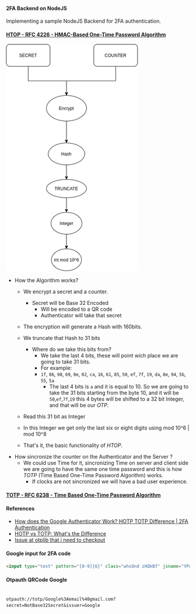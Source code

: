 #### 2FA Backend on NodeJS

Implementing a sample NodeJS Backend for 2FA authentication.

#### [HTOP - RFC 4226 - HMAC-Based One-Time Password Algorithm](https://tools.ietf.org/html/rfc4226 "RFC 4226")


<img src="/img/OneTimePassword.png">

* How the Algorithm works? 
    * We encrypt a secret and a counter.
        * Secret will be Base 32 Encoded
            * Will be encoded to a QR code
            * Authenticator will take that secret 
    * The encryption will generate a Hash with 160bits.
    * We truncate that Hash to 31 bits
        * Where do we take this bits from?
            * We take the last 4 bits, these will point wich place we are going to take 31 bits.
            * For example:
            * `1f`, `86`, `98`, `69`, `0e`, `02`, `ca`, `16`, `61`, `85`, `50`, `ef`, `7f`, `19`, `da`, `8e`, `94`, `5b`, `55`, `5a`
                * The last 4 bits is `a` and it is equal to 10. So we are going to take the 31 bits starting from the byte 10, and it will be `50`,`ef`,`7f`,`19` this 4 bytes will be shifted to a 32 bit Integer, and that will be our *OTP*.

    * Read this 31 bit as Integer
    * In this Integer we get only the last six or eight digits using mod 10^6 | mod 10^8
    * That's it, the basic functionality of *HTOP*.
* How sincronize the counter on the Authenticator and the Server ?
    * We could use Time for it, sincronizing Time on server and client side we are going to have the same one time password and this is how *TOTP* (Time Based One-Time Password Algorithm) works.
        * If clocks are not sincronized we will have a bad user experience.



#### [TOTP - RFC 6238 - Time Based One-Time Password Algorithm](https://tools.ietf.org/html/rfc6238 "RFC 6238")



#### References

- [How does the Google Authenticator Work? HOTP TOTP Difference | 2FA Authentication](https://www.youtube.com/watch?v=XYVrnZK5MAU "Gabriel Zimmermann's video explain how it basic work")
- [HOTP vs TOTP: What's the Difference](https://www.microcosm.com/blog/hotp-totp-what-is-the-difference)
- [Issue at otplib that i need to checkout](https://github.com/yeojz/otplib/issues/362)

#### Google input for 2FA code

```html
<input type="text" pattern="[0-9]{6}" class="whsOnd zHQkBf" jsname="YPqjbf" autocomplete="off" tabindex="0" aria-label="Digite o código" maxlength="6" autofocus="" data-initial-value="020090" badinput="false" dir="ltr">
```

#### Otpauth QRCode Google
<code>
otpauth://totp/Google%3Aemail%40gmail.com?secret=NotBase32Secret&issuer=Google
</code>